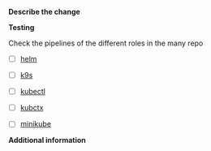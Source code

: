 <!--
Thank you for contributing!
Before you submit this PR we'd like to make sure you are aware of our technical requirements and best practices:

* https://github.com/Pandemonium1986/.github/blob/main/CONTRIBUTING.md#coding-conventions
-->

**Describe the change**
<!-- A clear and concise description of what the pull request is. -->

**Testing**
<!-- In case a feature was added, how were tests performed? -->
Check the pipelines of the different roles in the many repo
- [ ] [helm](https://github.com/Pandemonium1986/ansible-role-helm/actions)
- [ ] [k9s](https://github.com/Pandemonium1986/ansible-role-k9s/actions)
- [ ] [kubectl](https://github.com/Pandemonium1986/ansible-role-kubectl/actions)
- [ ] [kubctx](https://github.com/Pandemonium1986/ansible-role-kubctx/actions)
- [ ] [minikube](https://github.com/Pandemonium1986/ansible-role-minikube/actions)


**Additional information**
<!-- Add any other information -->
